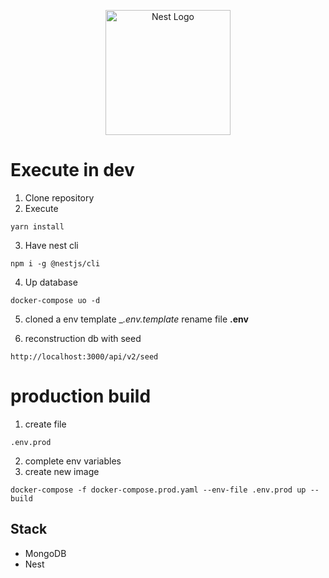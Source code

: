 <p align="center">
  <a href="http://nestjs.com/" target="blank"><img src="https://nestjs.com/img/logo-small.svg" width="200" alt="Nest Logo" /></a>
</p>

[circleci-image]: https://img.shields.io/circleci/build/github/nestjs/nest/master?token=abc123def456
[circleci-url]: https://circleci.com/gh/nestjs/nest

 # Execute in dev

 1. Clone repository
 2. Execute
 ```
 yarn install
 ```
 3. Have nest cli
 ```
 npm i -g @nestjs/cli
 ```
 4. Up database
 ```
 docker-compose uo -d
 ```
 5. cloned a env template __.env.template_ rename file __.env__

 6. reconstruction db with seed
 ```
 http://localhost:3000/api/v2/seed
 ```

# production build
1. create file
```
.env.prod
```
2. complete env variables
3. create new image
```
docker-compose -f docker-compose.prod.yaml --env-file .env.prod up --build
```
 ## Stack
 * MongoDB
 * Nest